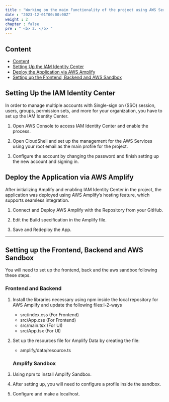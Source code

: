 ```yaml
---
title : "Working on the main Functionality of the project using AWS Services"
date : "2023-12-01T00:00:00Z"
weight : 2
chapter : false
pre : " <b> 2. </b> "
---
```


## Content

- [Content](#content)
- [Setting Up the IAM Identity Center](#setting-up-the-iam-identity-center)
- [Deploy the Application via AWS Amplify](#deploy-the-application-via-aws-amplify)
- [Setting up the Frontend, Backend and AWS Sandbox](#setting-up-the-frontend-backend-and-aws-sandbox)


## Setting Up the IAM Identity Center

In order to manage multiple accounts with Single-sign on (SSO) session, users, groups, permission sets, and more for your organization, you have to set up the IAM Identity Center.

1. Open AWS Console to access IAM Identity Center and enable the process.

2. Open CloudShell and set up the management for the AWS Services using your root email as the main profile for the project.

3. Configure the account by changing the password and finish setting up the new account and signing in.

## Deploy the Application via AWS Amplify

After initializing Amplify and enabling IAM Identity Center in the project, the application was deployed using AWS Amplify’s hosting feature, which supports seamless integration.

1. Connect and Deploy AWS Amplify with the Repository from your GitHub.

2. Edit the Build specification in the Amplify file.

3. Save and Redeploy the App.

---

## Setting up the Frontend, Backend and AWS Sandbox

You will need to set up the frontend, back and the aws sandbox following these steps.

   ### Frontend and Backend

1. Install the libraries necessary using npm inside the local repository for AWS Amplify and update the following files:l-2-ways
   - src/index.css (For Frontend)
   - src/App.css (For Frontend)
   - src/main.tsx (For UI)
   - src/App.tsx (For UI)

2. Set up the resources file for Amplify Data by creating the file:
   - amplify/data/resource.ts

   ### Amplify Sandbox

3. Using npm to install Amplify Sandbox.

4. After setting up, you will need to configure a profile inside the sandbox. 

5. Configure and make a localhost.


